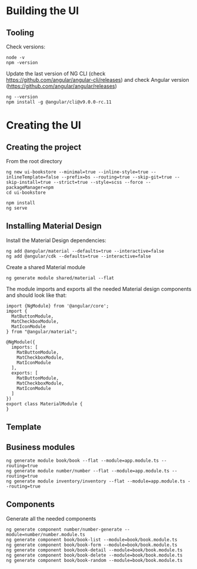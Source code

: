 # Building the UI

## Tooling 

Check versions:

``` 
node -v
npm -version
```

Update the last version of NG CLI  (check https://github.com/angular/angular-cli/releases) and check Angular version (https://github.com/angular/angular/releases)

```
ng --version
npm install -g @angular/cli@v9.0.0-rc.11
```

# Creating the UI

## Creating the project

From the root directory 

```
ng new ui-bookstore --minimal=true --inline-style=true --inlineTemplate=false --prefix=bs --routing=true --skip-git=true --skip-install=true --strict=true --style=scss --force --packageManager=npm
cd ui-bookstore

npm install
ng serve
```

## Installing Material Design

Install the Material Design dependencies: 

```
ng add @angular/material --defaults=true --interactive=false
ng add @angular/cdk --defaults=true --interactive=false
```

Create a shared Material module 

```
ng generate module shared/material --flat 
```

The module imports and exports all the needed Material design components and should look like that:

```
import {NgModule} from '@angular/core';
import {
  MatButtonModule,
  MatCheckboxModule,
  MatIconModule
} from "@angular/material";

@NgModule({
  imports: [
    MatButtonModule,
    MatCheckboxModule,
    MatIconModule
  ],
  exports: [
    MatButtonModule,
    MatCheckboxModule,
    MatIconModule
  ]
})
export class MaterialModule {
}
```

## Template




## Business modules

```
ng generate module book/book --flat --module=app.module.ts --routing=true
ng generate module number/number --flat --module=app.module.ts --routing=true
ng generate module inventory/inventory --flat --module=app.module.ts --routing=true
```

## Components

Generate all the needed components

``` 
ng generate component number/number-generate --module=number/number.module.ts
ng generate component book/book-list --module=book/book.module.ts
ng generate component book/book-form --module=book/book.module.ts
ng generate component book/book-detail --module=book/book.module.ts
ng generate component book/book-delete --module=book/book.module.ts
ng generate component book/book-random --module=book/book.module.ts
```
